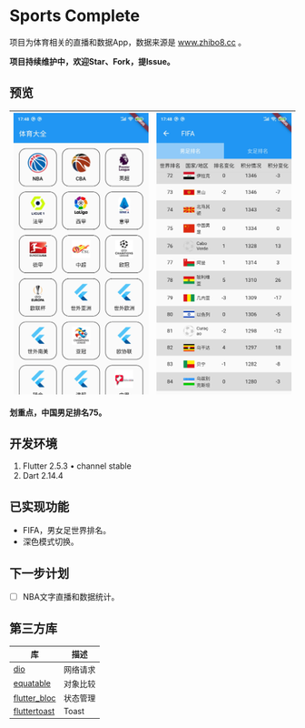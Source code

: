 # Sports Complete

项目为体育相关的直播和数据App，数据来源是 www.zhibo8.cc 。

**项目持续维护中，欢迎Star、Fork，提Issue。**

## 预览

|![](./screenshots/screenshot_1.jpg)|![](./screenshots/screenshot_2.jpg)|
|---|---|

**划重点，中国男足排名75。**

## 开发环境

1. Flutter 2.5.3 • channel stable
2. Dart 2.14.4

## 已实现功能

* FIFA，男女足世界排名。
* 深色模式切换。

## 下一步计划

* [ ] NBA文字直播和数据统计。

## 第三方库

|库|描述|
|---|---|
|[dio](https://pub.dev/packages/dio)|网络请求|
|[equatable](https://pub.dev/packages/equatable)|对象比较|
|[flutter_bloc](https://pub.dev/packages/flutter_bloc)|状态管理|
|[fluttertoast](https://pub.dev/packages/fluttertoast)|Toast|


